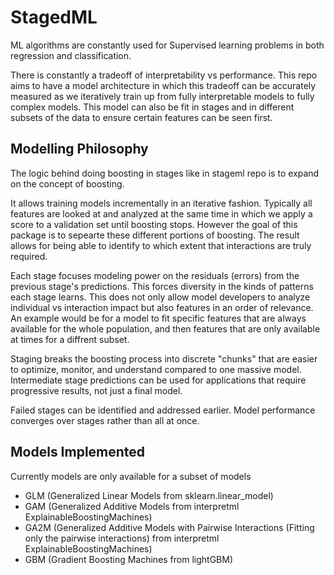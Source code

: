 # StagedML
ML algorithms are constantly used for Supervised learning problems in both regression and classification. 

There is constantly a tradeoff of interpretability vs performance. This repo aims to have a model architecture in which this tradeoff can be accurately measured as we iteratively train up from fully interpretable models to fully complex models. This model can also be fit in stages and in different subsets of the data to ensure certain features can be seen first.

## Modelling Philosophy
The logic behind doing boosting in stages like in stageml repo is to expand on the concept of boosting.

It allows training models incrementally in an iterative fashion. Typically all features are looked at and analyzed at the same time in which we apply a score to a validation set until boosting stops. However the goal of this package is to sepearte these different portions of boosting. The result allows for being able to identify to which extent that interactions are truly required. 

Each stage focuses modeling power on the residuals (errors) from the previous stage's predictions. This forces diversity in the kinds of patterns each stage learns. This does not only allow model developers to analyze individual vs interaction impact but also features in an order of relevance. An example would be for a model to fit specific features that are always available for the whole population, and then features that are only available at times for a diffrent subset.

Staging breaks the boosting process into discrete "chunks" that are easier to optimize, monitor, and understand compared to one massive model. Intermediate stage predictions can be used for applications that require progressive results, not just a final model.

Failed stages can be identified and addressed earlier. Model performance converges over stages rather than all at once.

## Models Implemented
Currently models are only available for a subset of models

- GLM (Generalized Linear Models from sklearn.linear_model)
- GAM (Generalized Additive Models from interpretml ExplainableBoostingMachines)
- GA2M (Generalized Additive Models with Pairwise Interactions (Fitting only the pairwise interactions) from interpretml ExplainableBoostingMachines)
- GBM (Gradient Boosting Machines from lightGBM)
